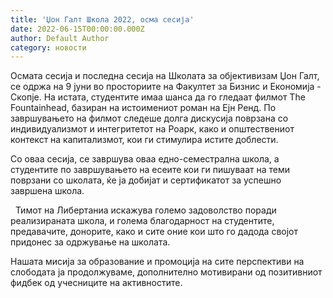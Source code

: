 ```yaml
---
title: 'Џон Галт Школа 2022, осма сесија'
date: 2022-06-15T00:00:00.000Z
author: Default Author
category: новости
---
```


Осмата сесија и последна сесија на Школата за објективизам Џон Галт, се одржа на 9 јуни во просториите на Факултет за Бизнис и Економија - Скопје. На истата, студентите имаа шанса да го гледаат филмот The Fountainhead, базиран на истоимениот роман на Ејн Ренд. По завршувањето на филмот следеше долга дискусија поврзана со индивидуализмот и интегритетот на Роарк, како и општествениот контекст на капитализмот, кои ги стимулира истите доблести.

Со оваа сесија, се завршува оваа едно-семестрална школа, а студентите по завршувањето на есеите кои ги пишуваат на теми поврзани со школата, ќе ја добијат и сертификатот за успешно завршена школа. 

  Тимот на Либертаниа искажува големо задоволство поради реализираната школа, и голема благодарност на студентите, предавачите, донорите, како и сите оние кои што го дадода својот придонес за одржување на школата.

Нашата мисија за образование и промоција на сите перспективи на слободата ја продолжуваме, дополнително мотивирани од позитивниот фидбек од учесниците на активностите.
